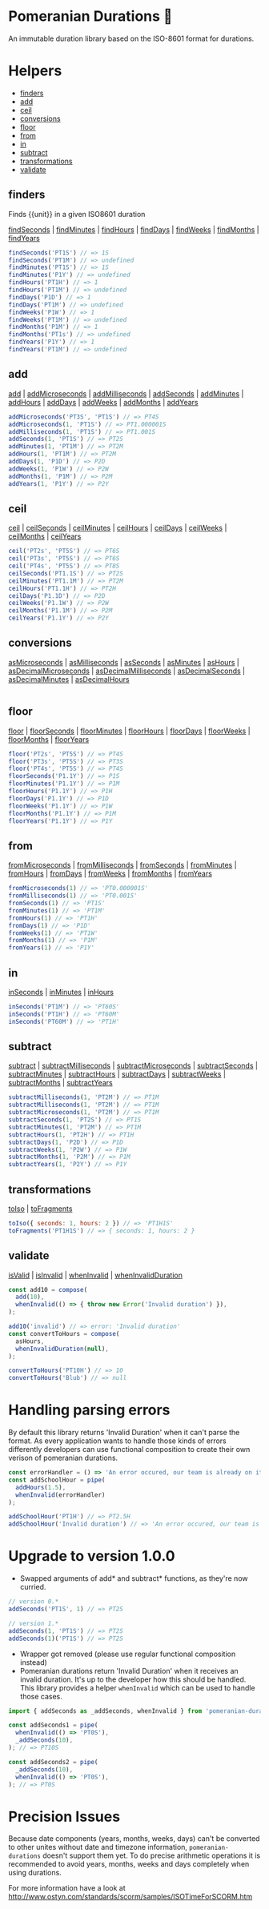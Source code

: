 
# Pomeranian Durations 🐶

An immutable duration library based on the ISO-8601 format for durations.

# Helpers

- [finders](#category-finders)
- [add](#category-add)
- [ceil](#category-ceil)
- [conversions](#category-conversions)
- [floor](#category-floor)
- [from](#category-from)
- [in](#category-in)
- [subtract](#category-subtract)
- [transformations](#category-transformations)
- [validate](#category-validate)


<a name="category-finders"></a>
## finders

Finds {{unit}} in a given ISO8601 duration

[findSeconds](https://github.com/webPapaya/pomeranian/blob/master/src/finders.js#L52) | [findMinutes](https://github.com/webPapaya/pomeranian/blob/master/src/finders.js#L62) | [findHours](https://github.com/webPapaya/pomeranian/blob/master/src/finders.js#L72) | [findDays](https://github.com/webPapaya/pomeranian/blob/master/src/finders.js#L82) | [findWeeks](https://github.com/webPapaya/pomeranian/blob/master/src/finders.js#L92) | [findMonths](https://github.com/webPapaya/pomeranian/blob/master/src/finders.js#L102) | [findYears](https://github.com/webPapaya/pomeranian/blob/master/src/finders.js#L112)

```javascript
findSeconds('PT1S') // => 1S
findSeconds('PT1M') // => undefined
findMinutes('PT1S') // => 1S
findMinutes('P1Y') // => undefined
findHours('PT1H') // => 1
findHours('PT1M') // => undefined
findDays('P1D') // => 1
findDays('PT1M') // => undefined
findWeeks('P1W') // => 1
findWeeks('PT1M') // => undefined
findMonths('P1M') // => 1
findMonths('PT1s') // => undefined
findYears('P1Y') // => 1
findYears('PT1M') // => undefined
```


<a name="category-add"></a>
## add

[add](https://github.com/webPapaya/pomeranian/blob/master/src/add.js#L13) | [addMicroseconds](https://github.com/webPapaya/pomeranian/blob/master/src/add.js#L32) | [addMilliseconds](https://github.com/webPapaya/pomeranian/blob/master/src/add.js#L41) | [addSeconds](https://github.com/webPapaya/pomeranian/blob/master/src/add.js#L50) | [addMinutes](https://github.com/webPapaya/pomeranian/blob/master/src/add.js#L59) | [addHours](https://github.com/webPapaya/pomeranian/blob/master/src/add.js#L68) | [addDays](https://github.com/webPapaya/pomeranian/blob/master/src/add.js#L77) | [addWeeks](https://github.com/webPapaya/pomeranian/blob/master/src/add.js#L86) | [addMonths](https://github.com/webPapaya/pomeranian/blob/master/src/add.js#L95) | [addYears](https://github.com/webPapaya/pomeranian/blob/master/src/add.js#L104)

```javascript
addMicroseconds('PT3S', 'PT1S') // => PT4S
addMicroseconds(1, 'PT1S') // => PT1.000001S
addMilliseconds(1, 'PT1S') // => PT1.001S
addSeconds(1, 'PT1S') // => PT2S
addMinutes(1, 'PT1M') // => PT2M
addHours(1, 'PT1M') // => PT2M
addDays(1, 'P1D') // => P2D
addWeeks(1, 'P1W') // => P2W
addMonths(1, 'P1M') // => P2M
addYears(1, 'P1Y') // => P2Y
```


<a name="category-ceil"></a>
## ceil

[ceil](https://github.com/webPapaya/pomeranian/blob/master/src/ceil.js#L25) | [ceilSeconds](https://github.com/webPapaya/pomeranian/blob/master/src/ceil.js#L34) | [ceilMinutes](https://github.com/webPapaya/pomeranian/blob/master/src/ceil.js#L42) | [ceilHours](https://github.com/webPapaya/pomeranian/blob/master/src/ceil.js#L50) | [ceilDays](https://github.com/webPapaya/pomeranian/blob/master/src/ceil.js#L58) | [ceilWeeks](https://github.com/webPapaya/pomeranian/blob/master/src/ceil.js#L66) | [ceilMonths](https://github.com/webPapaya/pomeranian/blob/master/src/ceil.js#L74) | [ceilYears](https://github.com/webPapaya/pomeranian/blob/master/src/ceil.js#L82)

```javascript
ceil('PT2s', 'PT5S') // => PT6S
ceil('PT3s', 'PT5S') // => PT6S
ceil('PT4s', 'PT5S') // => PT8S
ceilSeconds('PT1.1S') // => PT2S
ceilMinutes('PT1.1M') // => PT2M
ceilHours('PT1.1H') // => PT2H
ceilDays('P1.1D') // => P2D
ceilWeeks('P1.1W') // => P2W
ceilMonths('P1.1M') // => P2M
ceilYears('P1.1Y') // => P2Y
```


<a name="category-conversions"></a>
## conversions

[asMicroseconds](https://github.com/webPapaya/pomeranian/blob/master/src/conversions.js#L41) | [asMilliseconds](https://github.com/webPapaya/pomeranian/blob/master/src/conversions.js#L58) | [asSeconds](https://github.com/webPapaya/pomeranian/blob/master/src/conversions.js#L66) | [asMinutes](https://github.com/webPapaya/pomeranian/blob/master/src/conversions.js#L74) | [asHours](https://github.com/webPapaya/pomeranian/blob/master/src/conversions.js#L82) | [asDecimalMicroseconds](https://github.com/webPapaya/pomeranian/blob/master/src/conversions.js#L90) | [asDecimalMilliseconds](https://github.com/webPapaya/pomeranian/blob/master/src/conversions.js#L98) | [asDecimalSeconds](https://github.com/webPapaya/pomeranian/blob/master/src/conversions.js#L106) | [asDecimalMinutes](https://github.com/webPapaya/pomeranian/blob/master/src/conversions.js#L114) | [asDecimalHours](https://github.com/webPapaya/pomeranian/blob/master/src/conversions.js#L122)

```javascript

```


<a name="category-floor"></a>
## floor

[floor](https://github.com/webPapaya/pomeranian/blob/master/src/floor.js#L38) | [floorSeconds](https://github.com/webPapaya/pomeranian/blob/master/src/floor.js#L59) | [floorMinutes](https://github.com/webPapaya/pomeranian/blob/master/src/floor.js#L67) | [floorHours](https://github.com/webPapaya/pomeranian/blob/master/src/floor.js#L75) | [floorDays](https://github.com/webPapaya/pomeranian/blob/master/src/floor.js#L83) | [floorWeeks](https://github.com/webPapaya/pomeranian/blob/master/src/floor.js#L91) | [floorMonths](https://github.com/webPapaya/pomeranian/blob/master/src/floor.js#L99) | [floorYears](https://github.com/webPapaya/pomeranian/blob/master/src/floor.js#L107)

```javascript
floor('PT2s', 'PT5S') // => PT4S
floor('PT3s', 'PT5S') // => PT3S
floor('PT4s', 'PT5S') // => PT4S
floorSeconds('P1.1Y') // => P1S
floorMinutes('P1.1Y') // => P1M
floorHours('P1.1Y') // => P1H
floorDays('P1.1Y') // => P1D
floorWeeks('P1.1Y') // => P1W
floorMonths('P1.1Y') // => P1M
floorYears('P1.1Y') // => P1Y
```


<a name="category-from"></a>
## from

[fromMicroseconds](https://github.com/webPapaya/pomeranian/blob/master/src/from.js#L11) | [fromMilliseconds](https://github.com/webPapaya/pomeranian/blob/master/src/from.js#L20) | [fromSeconds](https://github.com/webPapaya/pomeranian/blob/master/src/from.js#L29) | [fromMinutes](https://github.com/webPapaya/pomeranian/blob/master/src/from.js#L38) | [fromHours](https://github.com/webPapaya/pomeranian/blob/master/src/from.js#L47) | [fromDays](https://github.com/webPapaya/pomeranian/blob/master/src/from.js#L56) | [fromWeeks](https://github.com/webPapaya/pomeranian/blob/master/src/from.js#L65) | [fromMonths](https://github.com/webPapaya/pomeranian/blob/master/src/from.js#L74) | [fromYears](https://github.com/webPapaya/pomeranian/blob/master/src/from.js#L83)

```javascript
fromMicroseconds(1) // => 'PT0.000001S'
fromMilliseconds(1) // => 'PT0.001S'
fromSeconds(1) // => 'PT1S'
fromMinutes(1) // => 'PT1M'
fromHours(1) // => 'PT1H'
fromDays(1) // => 'P1D'
fromWeeks(1) // => 'PT1W'
fromMonths(1) // => 'P1M'
fromYears(1) // => 'P1Y'
```


<a name="category-in"></a>
## in

[inSeconds](https://github.com/webPapaya/pomeranian/blob/master/src/in.js#L17) | [inMinutes](https://github.com/webPapaya/pomeranian/blob/master/src/in.js#L25) | [inHours](https://github.com/webPapaya/pomeranian/blob/master/src/in.js#L33)

```javascript
inSeconds('PT1M') // => 'PT60S'
inSeconds('PT1H') // => 'PT60M'
inSeconds('PT60M') // => 'PT1H'
```


<a name="category-subtract"></a>
## subtract

[subtract](https://github.com/webPapaya/pomeranian/blob/master/src/subtract.js#L24) | [subtractMilliseconds](https://github.com/webPapaya/pomeranian/blob/master/src/subtract.js#L40) | [subtractMicroseconds](https://github.com/webPapaya/pomeranian/blob/master/src/subtract.js#L49) | [subtractSeconds](https://github.com/webPapaya/pomeranian/blob/master/src/subtract.js#L58) | [subtractMinutes](https://github.com/webPapaya/pomeranian/blob/master/src/subtract.js#L67) | [subtractHours](https://github.com/webPapaya/pomeranian/blob/master/src/subtract.js#L76) | [subtractDays](https://github.com/webPapaya/pomeranian/blob/master/src/subtract.js#L85) | [subtractWeeks](https://github.com/webPapaya/pomeranian/blob/master/src/subtract.js#L94) | [subtractMonths](https://github.com/webPapaya/pomeranian/blob/master/src/subtract.js#L103) | [subtractYears](https://github.com/webPapaya/pomeranian/blob/master/src/subtract.js#L112)

```javascript
subtractMilliseconds(1, 'PT2M') // => PT1M
subtractMilliseconds(1, 'PT2M') // => PT1M
subtractMicroseconds(1, 'PT2M') // => PT1M
subtractSeconds(1, 'PT2S') // => PT1S
subtractMinutes(1, 'PT2M') // => PT1M
subtractHours(1, 'PT2H') // => PT1H
subtractDays(1, 'P2D') // => P1D
subtractWeeks(1, 'P2W') // => P1W
subtractMonths(1, 'P2M') // => P1M
subtractYears(1, 'P2Y') // => P1Y
```


<a name="category-transformations"></a>
## transformations

[toIso](https://github.com/webPapaya/pomeranian/blob/master/src/transformations.js#L55) | [toFragments](https://github.com/webPapaya/pomeranian/blob/master/src/transformations.js#L68)

```javascript
toIso({ seconds: 1, hours: 2 }) // => 'PT1H1S'
toFragments('PT1H1S') // => { seconds: 1, hours: 2 }
```


<a name="category-validate"></a>
## validate

[isValid](https://github.com/webPapaya/pomeranian/blob/master/src/validate.js#L32) | [isInvalid](https://github.com/webPapaya/pomeranian/blob/master/src/validate.js#L40) | [whenInvalid](https://github.com/webPapaya/pomeranian/blob/master/src/validate.js#L55) | [whenInvalidDuration](https://github.com/webPapaya/pomeranian/blob/master/src/validate.js#L78)

```javascript
const add10 = compose(
  add(10),
  whenInvalid(() => { throw new Error('Invalid duration') }),
);

add10('invalid') // => error: 'Invalid duration'
const convertToHours = compose(
  asHours,
  whenInvalidDuration(null),
);

convertToHours('PT10H') // => 10
convertToHours('Blub') // => null
```


# Handling parsing errors

By default this library returns 'Invalid Duration' when it can't parse the format.
As every application wants to handle those kinds of errors differently developers
can use functional composition to create their own verison of pomeranian durations.

```js
const errorHandler = () => 'An error occured, our team is already on it.'
const addSchoolHour = pipe(
  addHours(1.5),
  whenInvalid(errorHandler)
);

addSchoolHour('PT1H') // => PT2.5H
addSchoolHour('Invalid duration') // => 'An error occured, our team is already on it.'
```

# Upgrade to version 1.0.0

- Swapped arguments of add* and subtract* functions, as they're now curried.
```js
// version 0.*
addSeconds('PT1S', 1) // => PT2S

// version 1.*
addSeconds(1, 'PT1S') // => PT2S
addSeconds(1)('PT1S') // => PT2S
```
- Wrapper got removed (please use regular functional composition instead)
- Pomeranian durations return 'Invalid Duration' when it receives an invalid duration. It's up to the developer how this should be handled. This library provides a helper `whenInvalid` which can be used to handle those cases.

```js
import { addSeconds as _addSeconds, whenInvalid } from 'pomeranian-durations';

const addSeconds1 = pipe(
  whenInvalid(() => 'PT0S'),
  _addSeconds(10),
); // => PT10S

const addSeconds2 = pipe(
  _addSeconds(10),
  whenInvalid(() => 'PT0S'),
); // => PT0S
```

# Precision Issues

Because date components (years, months, weeks, days) can't be converted to other unites without date and timezone information, `pomeranian-durations`
doesn't support them yet. To do precise arithmetic operations it is recommended to avoid years, months, weeks and days completely when using durations.

For more information have a look at http://www.ostyn.com/standards/scorm/samples/ISOTimeForSCORM.htm

